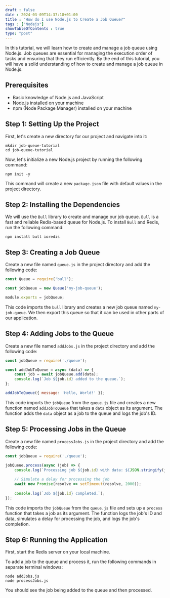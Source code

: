 ```yaml
--- 
draft : false
date : 2024-03-09T14:37:18+01:00
title : "How do I use Node.js to Create a Job Queue?"
tags : ["Nodejs"]
showTableOfContents : true
type: "post"
---
```


In this tutorial, we will learn how to create and manage a job queue using Node.js. Job queues are essential for managing the execution order of tasks and ensuring that they run efficiently. By the end of this tutorial, you will have a solid understanding of how to create and manage a job queue in Node.js.

## Prerequisites

* Basic knowledge of Node.js and JavaScript
* Node.js installed on your machine
* npm (Node Package Manager) installed on your machine

## Step 1: Setting Up the Project

First, let's create a new directory for our project and navigate into it:
```shell
mkdir job-queue-tutorial
cd job-queue-tutorial
```

Now, let's initialize a new Node.js project by running the following command:
```shell
npm init -y
```

This command will create a new `package.json` file with default values in the project directory.

## Step 2: Installing the Dependencies

We will use the `Bull` library to create and manage our job queue. `Bull` is a fast and reliable Redis-based queue for Node.js. To install `Bull` and Redis, run the following command:
```shell
npm install bull ioredis
```

## Step 3: Creating a Job Queue

Create a new file named `queue.js` in the project directory and add the following code:
```javascript
const Queue = require('bull');

const jobQueue = new Queue('my-job-queue');

module.exports = jobQueue;
```

This code imports the `bull` library and creates a new job queue named `my-job-queue`. We then export this queue so that it can be used in other parts of our application.

## Step 4: Adding Jobs to the Queue

Create a new file named `addJobs.js` in the project directory and add the following code:
```javascript
const jobQueue = require('./queue');

const addJobToQueue = async (data) => {
    const job = await jobQueue.add(data);
    console.log(`Job ${job.id} added to the queue.`);
};

addJobToQueue({ message: 'Hello, World!' });
```
This code imports the `jobQueue` from the `queue.js` file and creates a new function named `addJobToQueue` that takes a `data` object as its argument. The function adds the `data` object as a job to the queue and logs the job's ID.

## Step 5: Processing Jobs in the Queue

Create a new file named `processJobs.js` in the project directory and add the following code:
```javascript
const jobQueue = require('./queue');

jobQueue.process(async (job) => {
    console.log(`Processing job ${job.id} with data: ${JSON.stringify(job.data)}`);
    
    // Simulate a delay for processing the job
    await new Promise(resolve => setTimeout(resolve, 2000));
    
    console.log(`Job ${job.id} completed.`);
});
```

This code imports the `jobQueue` from the `queue.js` file and sets up a `process` function that takes a job as its argument. The function logs the job's ID and data, simulates a delay for processing the job, and logs the job's completion.

## Step 6: Running the Application

First, start the Redis server on your local machine.

To add a job to the queue and process it, run the following commands in separate terminal windows:
```shell
node addJobs.js
node processJobs.js
```

You should see the job being added to the queue and then processed.


